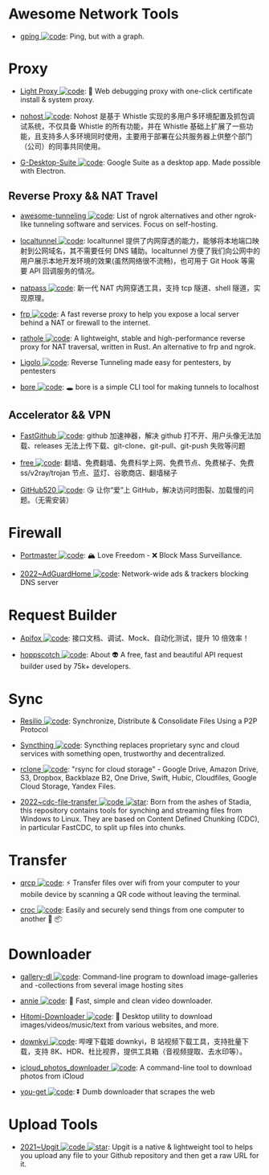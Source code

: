 # Awesome Network Tools

- [gping ![code](https://ng-tech.icu/assets/code.svg)](https://github.com/orf/gping): Ping, but with a graph.

# Proxy

- [Light Proxy ![code](https://ng-tech.icu/assets/code.svg)](https://github.com/alibaba/lightproxy): 💎 Web debugging proxy with one-click certificate install & system proxy.

- [nohost ![code](https://ng-tech.icu/assets/code.svg)](https://cubox.pro/c/TKQiCs): Nohost 是基于 Whistle 实现的多用户多环境配置及抓包调试系统，不仅具备 Whistle 的所有功能，并在 Whistle 基础上扩展了一些功能，且支持多人多环境同时使用，主要用于部署在公共服务器上供整个部门（公司）的同事共同使用。

- [G-Desktop-Suite ![code](https://ng-tech.icu/assets/code.svg)](https://github.com/alexkim205/G-Desktop-Suite): Google Suite as a desktop app. Made possible with Electron.

## Reverse Proxy && NAT Travel

- [awesome-tunneling ![code](https://ng-tech.icu/assets/code.svg)](https://github.com/anderspitman/awesome-tunneling): List of ngrok alternatives and other ngrok-like tunneling software and services. Focus on self-hosting.

- [localtunnel ![code](https://ng-tech.icu/assets/code.svg)](https://github.com/localtunnel/localtunnel): localtunnel 提供了内网穿透的能力，能够将本地端口映射到公网域名，其不需要任何 DNS 辅助。localtunnel 方便了我们向公网中的用户展示本地开发环境的效果(虽然网络很不流畅)，也可用于 Git Hook 等需要 API 回调服务的情况。

- [natpass ![code](https://ng-tech.icu/assets/code.svg)](https://github.com/lwch/natpass): 新一代 NAT 内网穿透工具，支持 tcp 隧道、shell 隧道，实现原理。

- [frp ![code](https://ng-tech.icu/assets/code.svg)](https://github.com/fatedier/frp): A fast reverse proxy to help you expose a local server behind a NAT or firewall to the internet.

- [rathole ![code](https://ng-tech.icu/assets/code.svg)](https://github.com/rapiz1/rathole): A lightweight, stable and high-performance reverse proxy for NAT traversal, written in Rust. An alternative to frp and ngrok.

- [Ligolo ![code](https://ng-tech.icu/assets/code.svg)](https://github.com/sysdream/ligolo): Reverse Tunneling made easy for pentesters, by pentesters

- [bore ![code](https://ng-tech.icu/assets/code.svg)](https://github.com/ekzhang/bore): 🕳 bore is a simple CLI tool for making tunnels to localhost

## Accelerator && VPN

- [FastGithub ![code](https://ng-tech.icu/assets/code.svg)](https://github.com/dotnetcore/FastGithub): github 加速神器，解决 github 打不开、用户头像无法加载、releases 无法上传下载、git-clone、git-pull、git-push 失败等问题

- [free ![code](https://ng-tech.icu/assets/code.svg)](https://github.com/freefq/free): 翻墙、免费翻墙、免费科学上网、免费节点、免费梯子、免费 ss/v2ray/trojan 节点、蓝灯、谷歌商店、翻墙梯子

- [GitHub520 ![code](https://ng-tech.icu/assets/code.svg)](https://github.com/521xueweihan/GitHub520): 😘 让你“爱”上 GitHub，解决访问时图裂、加载慢的问题。（无需安装）

# Firewall

- [Portmaster ![code](https://ng-tech.icu/assets/code.svg)](https://github.com/safing/portmaster): 🏔 Love Freedom - ❌ Block Mass Surveillance.

- [2022~AdGuardHome ![code](https://ng-tech.icu/assets/code.svg)](https://github.com/AdguardTeam/AdGuardHome): Network-wide ads & trackers blocking DNS server

# Request Builder

- [Apifox ![code](https://ng-tech.icu/assets/code.svg)](https://www.apifox.cn/): 接口文档、调试、Mock、自动化测试，提升 10 倍效率！

- [hoppscotch ![code](https://ng-tech.icu/assets/code.svg)](https://github.com/hoppscotch/hoppscotch): About 👽 A free, fast and beautiful API request builder used by 75k+ developers.

# Sync

- [Resilio ![code](https://ng-tech.icu/assets/code.svg)](https://www.resilio.com/): Synchronize, Distribute & Consolidate Files Using a P2P Protocol

- [Syncthing ![code](https://ng-tech.icu/assets/code.svg)](https://syncthing.net/): Syncthing replaces proprietary sync and cloud services with something open, trustworthy and decentralized.

- [rclone ![code](https://ng-tech.icu/assets/code.svg)](https://github.com/rclone/rclone): "rsync for cloud storage" - Google Drive, Amazon Drive, S3, Dropbox, Backblaze B2, One Drive, Swift, Hubic, Cloudfiles, Google Cloud Storage, Yandex Files.

- [2022~cdc-file-transfer ![code](https://ng-tech.icu/assets/code.svg) ![star](https://img.shields.io/github/stars/google/cdc-file-transfer)](https://github.com/google/cdc-file-transfer): Born from the ashes of Stadia, this repository contains tools for synching and streaming files from Windows to Linux. They are based on Content Defined Chunking (CDC), in particular FastCDC, to split up files into chunks.

# Transfer

- [qrcp ![code](https://ng-tech.icu/assets/code.svg)](https://github.com/claudiodangelis/qrcp): ⚡ Transfer files over wifi from your computer to your mobile device by scanning a QR code without leaving the terminal.

- [croc ![code](https://ng-tech.icu/assets/code.svg)](https://github.com/schollz/croc): Easily and securely send things from one computer to another 🐊 📦

# Downloader

- [gallery-dl ![code](https://ng-tech.icu/assets/code.svg)](https://github.com/mikf/gallery-dl): Command-line program to download image-galleries and -collections from several image hosting sites

- [annie ![code](https://ng-tech.icu/assets/code.svg)](https://github.com/iawia002/annie): 👾 Fast, simple and clean video downloader.

- [Hitomi-Downloader ![code](https://ng-tech.icu/assets/code.svg)](https://github.com/KurtBestor/Hitomi-Downloader): 🍰 Desktop utility to download images/videos/music/text from various websites, and more.

- [downkyi ![code](https://ng-tech.icu/assets/code.svg)](https://github.com/leiurayer/downkyi): 哔哩下载姬 downkyi，B 站视频下载工具，支持批量下载，支持 8K、HDR、杜比视界，提供工具箱（音视频提取、去水印等）。

- [icloud_photos_downloader ![code](https://ng-tech.icu/assets/code.svg)](https://github.com/icloud-photos-downloader/icloud_photos_downloader): A command-line tool to download photos from iCloud

- [you-get ![code](https://ng-tech.icu/assets/code.svg)](https://github.com/soimort/you-get): ⏬ Dumb downloader that scrapes the web

# Upload Tools

- [2021~Upgit ![code](https://ng-tech.icu/assets/code.svg) ![star](https://img.shields.io/github/stars/pluveto/upgit)](https://github.com/pluveto/upgit): Upgit is a native & lightweight tool to helps you upload any file to your Github repository and then get a raw URL for it.
